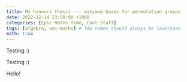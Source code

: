 ```yaml
---
title: My honours thesis --- minimum bases for permutation groups
date: 2022-12-14 23:50:00 +1000
categories: [Epic Maths Time, Cool Stuff]
tags: [algebra, uni-maths] # TAG names should always be lowercase
math: true
---
```


Testing :)

<!-- <object data="{{ site.url }}{{ site.baseurl }}/_pdfs/Lawrence_Chen_-_Minimum_bases_for_permutation_groups_-_Final_report_2022-10-26_(corrected).pdf" width="1000" height="1000" type="application/pdf"></object> -->

Testing :)

<!-- <iframe width="560" height="315" src="https://www.youtube.com/embed/CwkCJISUu8Q" title="YouTube video player" frameborder="0" allow="accelerometer; autoplay; clipboard-write; encrypted-media; gyroscope; picture-in-picture" allowfullscreen></iframe> -->

Hello!
